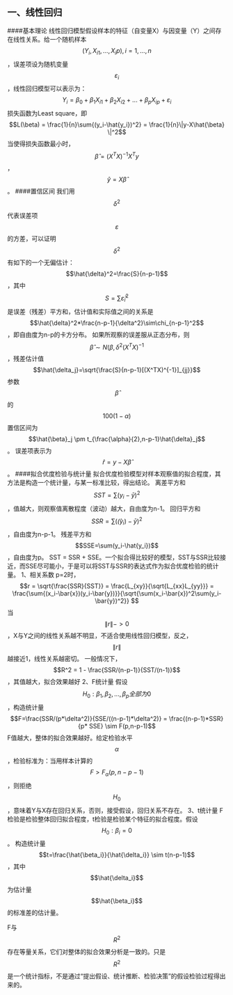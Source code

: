 <script type="text/javascript" src="http://cdn.mathjax.org/mathjax/latest/MathJax.js?config=TeX-AMS-MML_HTMLorMML"></script>

## 一、线性回归
####基本理论
线性回归模型假设样本的特征（自变量X）与因变量（Y）之间存在线性关系。给一个随机样本$$(Y_i,X_{i1},...,X_{i}p),i=1,...,n$$，误差项设为随机变量$$\varepsilon_i$$，线性回归模型可以表示为：$$Y_i = \beta_0 + \beta_1 X_{i1} + \beta_2 X_{i2} + ... + \beta_p X_{ip} + \varepsilon_i$$
损失函数为Least square，即$$L(\beta) = \frac{1}{n}\sum{(y_i-\hat{y_i})^2} = \frac{1}{n}\|y-X\hat{\beta} \|^2$$
当使得损失函数最小时，$$\hat{\beta} = (X^T X)^{-1}X^Ty$$，$$\hat{y} = X\hat{\beta}$$。
####置信区间
我们用$$\delta^2$$代表误差项$$\varepsilon$$的方差，可以证明$$\delta^2$$有如下的一个无偏估计：
$$\hat{\delta}^2=\frac{S}{n-p-1}$$，其中$$S=\sum\hat{\varepsilon}_i^2$$是误差（残差）平方和，估计值和实际值之间的关系是$$\hat{\delta}^2*\frac{n-p-1}{\delta^2}\sim\chi_{n-p-1}^2$$，即自由度为n-p的卡方分布。
如果所观察的误差服从正态分布，则$$\hat{\beta}\sim N(\beta,\delta^2(X^TX)^{-1}$$，残差估计值$$\hat{\delta_j}=\sqrt{\frac{S}{n-p-1}[(X^TX)^{-1}]_{jj}}$$
参数$$\hat{\beta}$$的$$100(1-\alpha)%$$置信区间为$$\hat{\beta}_j \pm t_{\frac{\alpha}{2},n-p-1}\hat{\delta}_j$$。
误差项表示为$$\hat{r}=y-X\hat{\beta}$$。
####拟合优度检验与统计量
拟合优度检验模型对样本观察值的拟合程度，其方法是构造一个统计量，与某一标准比较，得出结论。
离差平方和$$SST=\sum(y_i - \bar{y})^2$$，值越大，则观察值离散程度（波动）越大，自由度为n-1。
回归平方和$$SSR=\sum(\hat(y_i) - \bar{y})^2$$，自由度为n-p-1。
残差平方和$$SSE=\sum(y_i-\hat{y_i})$$，自由度为p。
SST = SSR + SSE。一个拟合得比较好的模型，SST与SSR比较接近，而SSE尽可能小，于是可以将SST与SSR的表达式作为拟合优度检验的统计量。
1、相关系数
p=2时，$$r = \sqrt{\frac{SSR}{SST}} = \frac{L_{xy}}{\sqrt{L_{xx}L_{yy}}} = \frac{\sum{(x_i-\bar{x})(y_i-\bar{y})}}{\sqrt{\sum(x_i-\bar{x})^2\sum(y_i-\bar{y})^2}} $$
当$$\|r\| -> 0$$，X与Y之间的线性关系越不明显，不适合使用线性回归模型，反之，$$\|r\| $$越接近1，线性关系越密切。
一般情况下，$$R^2 = 1 - \frac{SSR/(n-p-1)}{SST/(n-1)}$$，其值越大，拟合效果越好
2、F统计量
假设$$H_0:\beta_1,\beta_2,...,\beta_p全部为0$$，构造统计量
$$F=\frac{SSR/(p*\delta^2)}{SSE/((n-p-1)*\delta^2)} = \frac{(n-p-1)*SSR}{p* SSE} \sim F(p,n-p-1)$$
F值越大，整体的拟合效果越好。给定检验水平$$\alpha$$，检验标准为：当用样本计算的$$F>F_\alpha(p,n-p-1)$$，则拒绝$$H_0$$，意味着Y与X存在回归关系，否则，接受假设，回归关系不存在。
3、t统计量
F检验是检验整体回归拟合程度，t检验是检验某个特征的拟合程度。假设$$H_0:\beta_i = 0$$。
构造统计量$$t=\frac{\hat{\beta_i}}{\hat{\delta_i}} \sim t(n-p-1)$$，其中$$\hat{\delta_i}$$为估计量$$\hat{\beta_i}$$的标准差的估计量。

F与$$R^2$$存在等量关系，它们对整体的拟合效果分析是一致的。只是$$R^2$$是一个统计指标，不是通过“提出假设、统计推断、检验决策”的假设检验过程得出来的。

